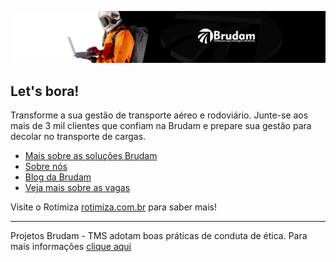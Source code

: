 ![Brudam](https://github.com/brudam-dev/.github/blob/main/images/channels4_banner.jpg) 

## Let's bora!

Transforme a sua gestão de transporte aéreo e rodoviário. Junte-se aos mais de 3 mil clientes que confiam na Brudam e prepare sua gestão para decolar no transporte de cargas.

* [Mais sobre as soluções Brudam](https://brudam.com.br/)
* [Sobre nós](https://brudam.com.br/sobre-nos/)
* [Blog da Brudam](https://brudam.com.br/blog/)
* [Veja mais sobre as vagas](https://quarkrh.com.br/public/index.jsf)

Visite o Rotimiza [rotimiza.com.br](https://rotimiza.com.br/) para saber mais!

----

Projetos Brudam - TMS  adotam boas práticas de conduta de ética. Para mais informações [clique aqui](https://brudam.com.br/)
